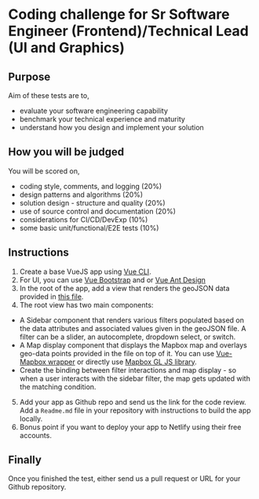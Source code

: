 # Coding challenge for Sr Software Engineer (Frontend)/Technical Lead (UI and Graphics)

## Purpose
Aim of these tests are to,

- evaluate your software engineering capability
- benchmark your technical experience and maturity
- understand how you design and implement your solution

## How you will be judged
You will be scored on,

- coding style, comments, and logging (20%)
- design patterns and algorithms (20%)
- solution design - structure and quality (20%)
- use of source control and documentation (20%)
- considerations for CI/CD/DevExp (10%)
- some basic unit/functional/E2E tests (10%)

## Instructions

1. Create a base VueJS app using [Vue CLI](https://cli.vuejs.org/guide/installation.html). 
2. For UI, you can use [Vue Bootstrap](https://bootstrap-vue.js.org/) and or [Vue Ant Design](https://vue.ant.design/docs/vue/introduce/)
3. In the root of the app, add a view that renders the geoJSON data provided in [this file](testBlob.json).
4. The root view has two main components:
- A Sidebar component that renders various filters populated based on the data attributes and associated values given in the geoJSON file. A filter can be a slider, an autocomplete, dropdown select, or switch.
- A Map display component that displays the Mapbox map and overlays geo-data points provided in the file on top of it. You can use [Vue-Mapbox wrapper](https://github.com/soal/vue-mapbox) or directly use [Mapbox GL JS library](https://github.com/mapbox/mapbox-gl-js).
- Create the binding between filter interactions and map display - so when a user interacts with the sidebar filter, the map gets updated with the matching condition.
5. Add your app as Github repo and send us the link for the code review. Add a `Readme.md` file in your repository with instructions to build the app locally.
6. Bonus point if you want to deploy your app to Netlify using their free accounts.

## Finally
Once you finished the test, either send us a pull request or URL for your Github repository.